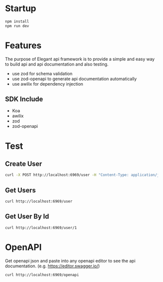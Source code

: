 # Startup
```bash
npm install
npm run dev
```

# Features
The purpose of Elegant api framework is to provide a simple and easy way to build api and api documentation and also testing.
- use zod for schema validation
- use zod-openapi to generate api documentation automatically
- use awilix for dependency injection



## SDK Include
- Koa
- awilix
- zod
- zod-openapi

# Test
## Create User
```bash
curl -X POST http://localhost:6969/user -H "Content-Type: application/json" -d '{"name": "Aaron H"}'
```

## Get Users
```bash
curl http://localhost:6969/user
```

## Get User By Id
```bash
curl http://localhost:6969/user/1
```

# OpenAPI
Get openapi json and paste into any openapi editor to see the api documentation. (e.g. https://editor.swagger.io/)
```bash
curl http://localhost:6969/openapi
```




